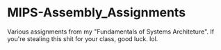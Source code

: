 # MIPS-Assembly_Assignments
Various assignments from my "Fundamentals of Systems Architeture". If you're stealing this shit for your class, good luck. lol.
